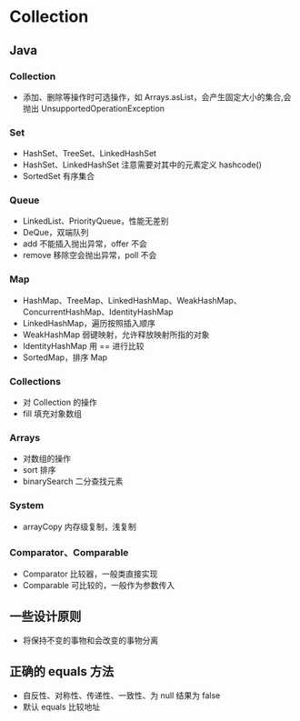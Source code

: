 # Collection

## Java

### Collection

- 添加、删除等操作时可选操作，如 Arrays.asList，会产生固定大小的集合,会抛出 UnsupportedOperationException

### Set

- HashSet、TreeSet、LinkedHashSet
- HashSet、LinkedHashSet 注意需要对其中的元素定义 hashcode()
- SortedSet 有序集合

### Queue

- LinkedList、PriorityQueue，性能无差别
- DeQue，双端队列
- add 不能插入抛出异常，offer 不会
- remove 移除空会抛出异常，poll 不会

### Map

- HashMap、TreeMap、LinkedHashMap、WeakHashMap、ConcurrentHashMap、IdentityHashMap
- LinkedHashMap，遍历按照插入顺序
- WeakHashMap 弱键映射，允许释放映射所指的对象
- IdentityHashMap 用 == 进行比较
- SortedMap，排序 Map

### Collections

- 对 Collection 的操作
- fill 填充对象数组

### Arrays

- 对数组的操作
- sort 排序
- binarySearch 二分查找元素

### System

- arrayCopy 内存级复制，浅复制

### Comparator、Comparable

- Comparator 比较器，一般类直接实现
- Comparable 可比较的，一般作为参数传入

## 一些设计原则

- 将保持不变的事物和会改变的事物分离

## 正确的 equals 方法

- 自反性、对称性、传递性、一致性、为 null 结果为 false
- 默认 equals 比较地址


